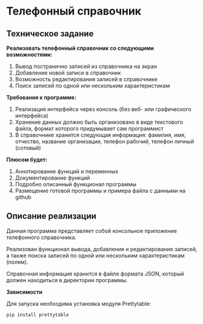 # Телефонный справочник
## Техническое задание
**Реализовать телефонный справочник со следующими возможностями:**
1. Вывод постранично записей из справочника на экран
2. Добавление новой записи в справочник
3. Возможность редактирования записей в справочнике
4. Поиск записей по одной или нескольким характеристикам
   
**Требования к программе:**
1. Реализация интерфейса через консоль (без веб- или графического интерфейса)
2. Хранение данных должно быть организовано в виде текстового файла, формат которого придумывает сам программист
3. В справочнике хранится следующая информация: фамилия, имя, отчество, название организации, телефон рабочий, телефон личный (сотовый)
   
**Плюсом будет:**
1. Аннотирование функций и переменных
2. Документирование функций
3. Подробно описанный функционал программы
4. Размещение готовой программы и примера файла с данными на github

## Описание реализации
Данная программа представляет собой консольное приложение телефонного справочника. 

Реализован функционал вывода, добавления и редактирования записей, а также поиска записей по одной или нескольким характеристикам (полям).

Справочная информация хранится в файле формата JSON, который должен находиться в директории программы.

**Зависимости**

Для запуска необходима установка модуля Prettytable:

    pip install prettytable
